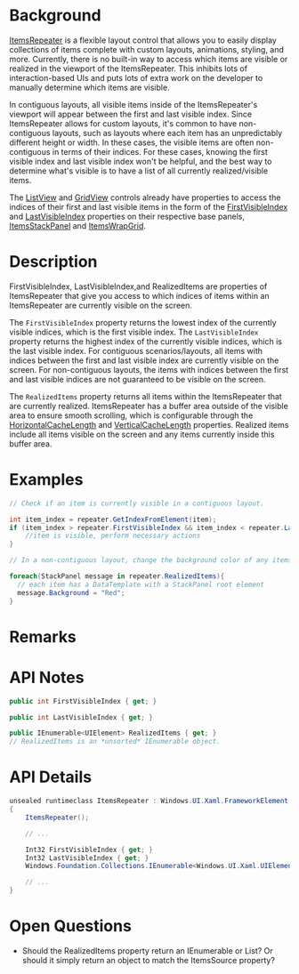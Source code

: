 <!-- The purpose of this spec is to describe a new feature and
its APIs that make up a new feature in WinUI. -->

<!-- There are two audiences for the spec. The first are people
that want to evaluate and give feedback on the API, as part of
the submission process.  When it's complete
it will be incorporated into the public documentation at
docs.microsoft.com (http://docs.microsoft.com/uwp/toolkits/winui/).
Hopefully we'll be able to copy it mostly verbatim.
So the second audience is everyone that reads there to learn how
and why to use this API. -->

# Background
<!-- Use this section to provide background context for the new API(s) 
in this spec. -->

<!-- This section and the appendix are the only sections that likely
do not get copied to docs.microsoft.com; they're just an aid to reading this spec. -->

<!-- If you're modifying an existing API, included a link here to the
existing page(s) -->

<!-- For example, this section is a place to explain why you're adding this API rather than
modifying an existing API. -->

<!-- For example, this is a place to provide a brief explanation of some dependent
area, just explanation enough to understand this new API, rather than telling
the reader "go read 100 pages of background information posted at ...". -->

[ItemsRepeater](https://docs.microsoft.com/uwp/api/microsoft.ui.xaml.controls.itemsrepeater?view=winui-2.4) is a flexible layout control that allows you to easily display collections of items complete with custom layouts, animations, styling, and more. Currently, there is no built-in way to access which items are visible or realized in the viewport of the ItemsRepeater. This inhibits lots of interaction-based UIs and puts lots of extra work on the developer to manually determine which items are visible. 

In contiguous layouts, all visible items inside of the ItemsRepeater's viewport will appear between the first and last visible index. Since ItemsRepeater allows for custom layouts, it's common to have non-contiguous layouts, such as layouts where each item has an unpredictably different height or width. In these cases, the visible items are often non-contiguous in terms of their indices. For these cases, knowing the first visible index and last visible index won't be helpful, and the best way to determine what's visible is to have a list of all currently realized/visible items. 

The [ListView](https://docs.microsoft.com/uwp/api/windows.ui.xaml.controls.listview?view=winrt-19041) and [GridView](https://docs.microsoft.com/uwp/api/windows.ui.xaml.controls.gridview?view=winrt-19041) controls already have properties to access the indices of their first and last visible items in the form of the [FirstVisibleIndex](https://docs.microsoft.com/uwp/api/windows.ui.xaml.controls.itemswrapgrid.firstvisibleindex?view=winrt-19041#Windows_UI_Xaml_Controls_ItemsWrapGrid_FirstVisibleIndex) and [LastVisibleIndex](https://docs.microsoft.com/uwp/api/windows.ui.xaml.controls.itemswrapgrid.lastvisibleindex?view=winrt-19041) properties on their respective base panels, [ItemsStackPanel](https://docs.microsoft.com/uwp/api/windows.ui.xaml.controls.itemsstackpanel?view=winrt-19041) and [ItemsWrapGrid](https://docs.microsoft.com/uwp/api/Windows.UI.Xaml.Controls.ItemsWrapGrid?redirectedfrom=MSDN&view=winrt-19041#Windows_UI_Xaml_Controls_ItemsWrapGrid_FirstVisibleIndex). 

# Description
<!-- Use this section to provide a brief description of the feature.
For an example, see the introduction to the PasswordBox control 
(http://docs.microsoft.com/windows/uwp/design/controls-and-patterns/password-box). -->

FirstVisibleIndex, LastVisibleIndex,and RealizedItems are properties of ItemsRepeater that give you access to which indices of items within an ItemsRepeater are currently visible on the screen.

The `FirstVisibleIndex` property returns the lowest index of the currently visible indices, which is the first visible index. The `LastVisibleIndex` property returns the highest index of the currently visible indices, which is the last visible index. For contiguous scenarios/layouts, all items with indices between the first and last visible index are currently visible on the screen. For non-contiguous layouts, the items with indices between the first and last visible indices are not guaranteed to be visible on the screen.


The `RealizedItems` property returns all items within the ItemsRepeater that are currently realized. ItemsRepeater has a buffer area outside of the visible area to ensure smooth scrolling, which is configurable through the [HorizontalCacheLength](https://docs.microsoft.com/uwp/api/microsoft.ui.xaml.controls.itemsrepeater.horizontalcachelength?view=winui-2.4#Microsoft_UI_Xaml_Controls_ItemsRepeater_HorizontalCacheLength) and [VerticalCacheLength](https://docs.microsoft.com/uwp/api/microsoft.ui.xaml.controls.itemsrepeater.verticalcachelength?view=winui-2.4#Microsoft_UI_Xaml_Controls_ItemsRepeater_VerticalCacheLength) properties. Realized items include all items visible on the screen and any items currently inside this buffer area.  

# Examples
<!-- Use this section to explain the features of the API, showing
example code with each description. The general format is: 
  feature explanation,
  example code
  feature explanation,
  example code
  etc.-->
  
<!-- Code samples should be in C# and/or C++/WinRT -->

<!-- As an example of this section, see the Examples section for the PasswordBox control 
(https://docs.microsoft.com/windows/uwp/design/controls-and-patterns/password-box#examples). -->

```csharp
// Check if an item is currently visible in a contiguous layout.

int item_index = repeater.GetIndexFromElement(item);
if (item_index > repeater.FirstVisibleIndex && item_index < repeater.LastVisibleIndex){
    //item is visible, perform necessary actions
}

// In a non-contiguous layout, change the background color of any items that have been seen by the user (i.e. they're visible on the screen). This example applies well to messaging scenarios where the styling is changed for messages that have been read/seen.

foreach(StackPanel message in repeater.RealizedItems){
  // each item has a DataTemplate with a StackPanel root element 
  message.Background = "Red";
}
```

# Remarks
<!-- Explanation and guidance that doesn't fit into the Examples section. -->

<!-- APIs should only throw exceptions in exceptional conditions; basically,
only when there's a bug in the caller, such as argument exception.  But if for some
reason it's necessary for a caller to catch an exception from an API, call that
out with an explanation either here or in the Examples -->

# API Notes
<!-- Option 1: Give a one or two line description of each API (type
and member), or at least the ones that aren't obvious
from their name.  These descriptions are what show up
in IntelliSense. For properties, specify the default value of the property if it
isn't the type's default (for example an int-typed property that doesn't default to zero.) -->

<!-- Option 2: Put these descriptions in the below API Details section,
with a "///" comment above the member or type. -->
```csharp
public int FirstVisibleIndex { get; }

public int LastVisibleIndex { get; }

public IEnumerable<UIElement> RealizedItems { get; }
// RealizedItems is an *unsorted* IEnumerable object.
```

# API Details
<!-- The exact API, in MIDL3 format (https://docs.microsoft.com/en-us/uwp/midl-3/) -->
```csharp
unsealed runtimeclass ItemsRepeater : Windows.UI.Xaml.FrameworkElement
{
    ItemsRepeater();

    // ...

    Int32 FirstVisibleIndex { get; }
    Int32 LastVisibleIndex { get; }
    Windows.Foundation.Collections.IEnumerable<Windows.UI.Xaml.UIElement> RealizedItems { get; }

    // ...
}
```

<!-- # Appendix
<!-- Anything else that you want to write down for posterity, but 
that isn't necessary to understand the purpose and usage of the API.
For example, implementation details.  -->

# Open Questions
- Should the RealizedItems property return an IEnumerable<object> or List<object>? Or should it simply return an object to match the ItemsSource property?